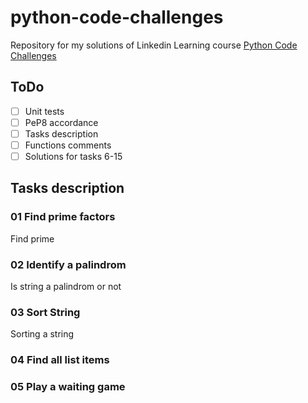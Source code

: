 # python-code-challenges
Repository for my solutions of Linkedin Learning course [Python Code Challenges](https://www.linkedin.com/learning/python-code-challenges)

## ToDo
- [ ] Unit tests
- [ ] PeP8 accordance
- [ ] Tasks description
- [ ] Functions comments
- [ ] Solutions for tasks 6-15

## Tasks description
### 01 Find prime factors
Find prime
### 02 Identify a palindrom
Is string a palindrom or not
### 03 Sort String
Sorting a string 
### 04 Find all list items
### 05 Play a waiting game